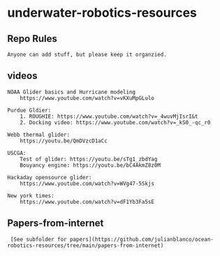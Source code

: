 # underwater-robotics-resources

## Repo Rules

	Anyone can add stuff, but please keep it organzied.

## videos

	NOAA Glider basics and Hurricane modeling 
		https://www.youtube.com/watch?v=vKXuMpGLulo

	Purdue Gldier: 
		1. ROUGHIE: https://www.youtube.com/watch?v=_4wuvMjIsrI&t
		2. Docking video: https://www.youtube.com/watch?v=_kS0_-qc_r0

	Webb thermal glider:
		https://youtu.be/QmDVzcD1aCc

	USCGA:
		Test of glider: https://youtu.be/sTg1_zbdYag
		Bouyancy engine: https://youtu.be/bC4AkmZ8z0M

	Hackaday opensource glider:
		https://www.youtube.com/watch?v=WVg47-5Skjs

	New york times:
		https://www.youtube.com/watch?v=dF1Yb3Fa5sE


## Papers-from-internet
	
	 [See subfolder for papers](https://github.com/julianblanco/ocean-robotics-resources/tree/main/papers-from-internet)
